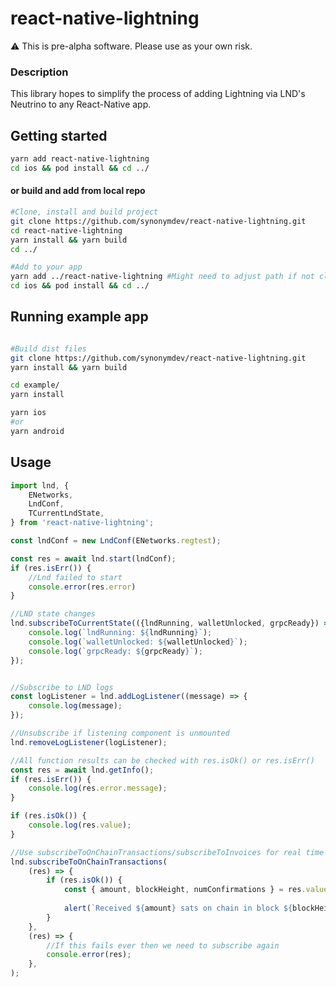 # react-native-lightning

:warning: This is pre-alpha software. Please use as your own risk.


### Description
This library hopes to simplify the process of adding Lightning via LND's Neutrino to any React-Native app.

## Getting started

```bash
yarn add react-native-lightning
cd ios && pod install && cd ../
````

#### or build and add from local repo

```bash
#Clone, install and build project
git clone https://github.com/synonymdev/react-native-lightning.git
cd react-native-lightning
yarn install && yarn build
cd ../

#Add to your app
yarn add ../react-native-lightning #Might need to adjust path if not clones to same directory as app
cd ios && pod install && cd ../
````

## Running example app
```bash

#Build dist files
git clone https://github.com/synonymdev/react-native-lightning.git
yarn install && yarn build

cd example/
yarn install

yarn ios
#or
yarn android
```

## Usage
```javascript
import lnd, {
    ENetworks,
    LndConf,
    TCurrentLndState,
} from 'react-native-lightning';

const lndConf = new LndConf(ENetworks.regtest);
```

```javascript
const res = await lnd.start(lndConf);
if (res.isErr()) {
    //Lnd failed to start
    console.error(res.error)
}

//LND state changes
lnd.subscribeToCurrentState(({lndRunning, walletUnlocked, grpcReady}) => {
    console.log(`lndRunning: ${lndRunning}`);
    console.log(`walletUnlocked: ${walletUnlocked}`);
    console.log(`grpcReady: ${grpcReady}`);
});


//Subscribe to LND logs
const logListener = lnd.addLogListener((message) => {
    console.log(message);
});

//Unsubscribe if listening component is unmounted
lnd.removeLogListener(logListener);

//All function results can be checked with res.isOk() or res.isErr()
const res = await lnd.getInfo();
if (res.isErr()) {
    console.log(res.error.message);
}

if (res.isOk()) {
    console.log(res.value);
}

//Use subscribeToOnChainTransactions/subscribeToInvoices for real time transaction updates
lnd.subscribeToOnChainTransactions(
    (res) => {
        if (res.isOk()) {
            const { amount, blockHeight, numConfirmations } = res.value;
            
            alert(`Received ${amount} sats on chain in block ${blockHeight}`)
        }
    },
    (res) => {
        //If this fails ever then we need to subscribe again
        console.error(res);
    },
);


```
